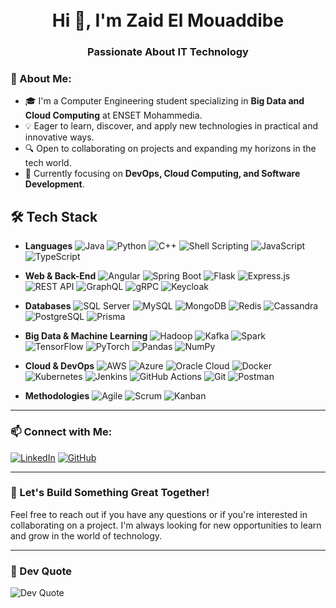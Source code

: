 <h1 align="center">
    <br>
  Hi 👋, I'm Zaid El Mouaddibe
</h1>

<h3 align="center">Passionate About IT Technology</h3>

### 📖 About Me:

- 🎓 I'm a Computer Engineering student specializing in **Big Data and Cloud Computing** at ENSET Mohammedia.
- 💡 Eager to learn, discover, and apply new technologies in practical and innovative ways.
- 🔍 Open to collaborating on projects and expanding my horizons in the tech world.
- 🌱 Currently focusing on **DevOps, Cloud Computing, and Software Development**.


## 🛠️ Tech Stack

- **Languages**
![Java](https://img.shields.io/badge/Java-%23ED8B00.svg?style=flat-square&logo=java&logoColor=white) ![Python](https://img.shields.io/badge/Python-%233776AB.svg?style=flat-square&logo=python&logoColor=white) ![C++](https://img.shields.io/badge/C++-%2300599C.svg?style=flat-square&logo=c%2B%2B&logoColor=white) ![Shell Scripting](https://img.shields.io/badge/Shell_Scripting-%23121011.svg?style=flat-square&logo=gnu-bash&logoColor=white) ![JavaScript](https://img.shields.io/badge/JavaScript-%23F7DF1E.svg?style=flat-square&logo=javascript&logoColor=black) ![TypeScript](https://img.shields.io/badge/TypeScript-%23007ACC.svg?style=flat-square&logo=typescript&logoColor=white) 

- **Web & Back-End**
![Angular](https://img.shields.io/badge/Angular-%23DD0031.svg?style=flat-square&logo=angular&logoColor=white) ![Spring Boot](https://img.shields.io/badge/Spring_Boot-%236DB33F.svg?style=flat-square&logo=spring&logoColor=white) ![Flask](https://img.shields.io/badge/Flask-%23000.svg?style=flat-square&logo=flask&logoColor=white) ![Express.js](https://img.shields.io/badge/Express.js-%23404d59.svg?style=flat-square&logo=express&logoColor=%2361DAFB) ![REST API](https://img.shields.io/badge/REST_API-%2302569B.svg?style=flat-square&logo=http&logoColor=white) ![GraphQL](https://img.shields.io/badge/GraphQL-%23E10098.svg?style=flat-square&logo=graphql&logoColor=white) ![gRPC](https://img.shields.io/badge/gRPC-%2300B4FF.svg?style=flat-square&logo=grpc&logoColor=white) ![Keycloak](https://img.shields.io/badge/Keycloak-%23C8102E.svg?style=flat-square&logo=keycloak&logoColor=white)

- **Databases**
![SQL Server](https://img.shields.io/badge/SQL_Server-%23CC2927.svg?style=flat-square&logo=microsoft-sql-server&logoColor=white) ![MySQL](https://img.shields.io/badge/MySQL-%234479A1.svg?style=flat-square&logo=mysql&logoColor=white) ![MongoDB](https://img.shields.io/badge/MongoDB-%2347A248.svg?style=flat-square&logo=mongodb&logoColor=white) ![Redis](https://img.shields.io/badge/Redis-%23DC382D.svg?style=flat-square&logo=redis&logoColor=white) ![Cassandra](https://img.shields.io/badge/Cassandra-%231287B1.svg?style=flat-square&logo=apache-cassandra&logoColor=white) ![PostgreSQL](https://img.shields.io/badge/PostgreSQL-%23336791.svg?style=flat-square&logo=postgresql&logoColor=white) ![Prisma](https://img.shields.io/badge/Prisma-%232D3748.svg?style=flat-square&logo=prisma&logoColor=white)

- **Big Data & Machine Learning**
![Hadoop](https://img.shields.io/badge/Hadoop-%23FF6600.svg?style=flat-square&logo=apache-hadoop&logoColor=white) ![Kafka](https://img.shields.io/badge/Kafka-%23231F20.svg?style=flat-square&logo=apache-kafka&logoColor=white) ![Spark](https://img.shields.io/badge/Spark-%23E25A1C.svg?style=flat-square&logo=apache-spark&logoColor=white) ![TensorFlow](https://img.shields.io/badge/TensorFlow-%23FF6F00.svg?style=flat-square&logo=tensorflow&logoColor=white) ![PyTorch](https://img.shields.io/badge/PyTorch-%23EE4C2C.svg?style=flat-square&logo=pytorch&logoColor=white) ![Pandas](https://img.shields.io/badge/Pandas-%23150458.svg?style=flat-square&logo=pandas&logoColor=white) ![NumPy](https://img.shields.io/badge/NumPy-%23013243.svg?style=flat-square&logo=numpy&logoColor=white)

- **Cloud & DevOps**
![AWS](https://img.shields.io/badge/AWS-%23FF9900.svg?style=flat-square&logo=amazon-aws&logoColor=white) ![Azure](https://img.shields.io/badge/Azure-%230072C6.svg?style=flat-square&logo=microsoft-azure&logoColor=white) ![Oracle Cloud](https://img.shields.io/badge/Oracle_Cloud-%23F80000.svg?style=flat-square&logo=oracle&logoColor=white) ![Docker](https://img.shields.io/badge/Docker-%232496ED.svg?style=flat-square&logo=docker&logoColor=white) ![Kubernetes](https://img.shields.io/badge/Kubernetes-%23326CE5.svg?style=flat-square&logo=kubernetes&logoColor=white) ![Jenkins](https://img.shields.io/badge/Jenkins-%23D24939.svg?style=flat-square&logo=jenkins&logoColor=white) ![GitHub Actions](https://img.shields.io/badge/GitHub_Actions-%232088FF.svg?style=flat-square&logo=github-actions&logoColor=white) ![Git](https://img.shields.io/badge/Git-%23F05033.svg?style=flat-square&logo=git&logoColor=white) ![Postman](https://img.shields.io/badge/Postman-%23FF6C37.svg?style=flat-square&logo=postman&logoColor=white)

- **Methodologies**
![Agile](https://img.shields.io/badge/Agile-%2313AD4C.svg?style=flat-square&logo=agile&logoColor=white) ![Scrum](https://img.shields.io/badge/Scrum-%23FF6600.svg?style=flat-square&logo=scrum&logoColor=white) ![Kanban](https://img.shields.io/badge/Kanban-%230052CC.svg?style=flat-square&logo=kanban&logoColor=white)

---

### 📫 Connect with Me:

[![LinkedIn](https://img.shields.io/badge/LinkedIn-%230077B5.svg?logo=linkedin&logoColor=white)](https://www.linkedin.com/in/elmouaddibezaid)
[![GitHub](https://img.shields.io/badge/GitHub-%23161616.svg?logo=github&logoColor=white)](https://github.com/ELMOUADDIBE)

---

### 🚀 Let's Build Something Great Together!

Feel free to reach out if you have any questions or if you're interested in collaborating on a project. I'm always looking for new opportunities to learn and grow in the world of technology.

---

### 🎯 Dev Quote

![Dev Quote](https://quotes-github-readme.vercel.app/api?type=horizontal&theme=dark)
